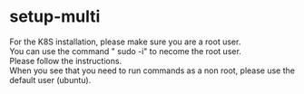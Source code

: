 # setup-multi

For the K8S installation, please make sure you are a root user. \
You can use the command " sudo -i" to necome the root user. \
Please follow the instructions. \
When you see that you need to run commands as a non root, please use the default user (ubuntu).

